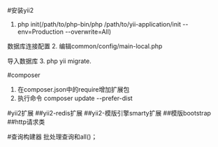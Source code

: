 #安装yii2
1. php init(/path/to/php-bin/php /path/to/yii-application/init --env=Production --overwrite=All)

数据库连接配置
2. 编辑common/config/main-local.php

导入数据库
3. php yii migrate.

#composer
1. 在composer.json中的require增加扩展包
2. 执行命令 composer update --prefer-dist

#yii2扩展
##yii2-redis扩展
##yii2-模版引擎smarty扩展
##模版bootstrap
##http请求类

#查询构建器
批处理查询和all()；
